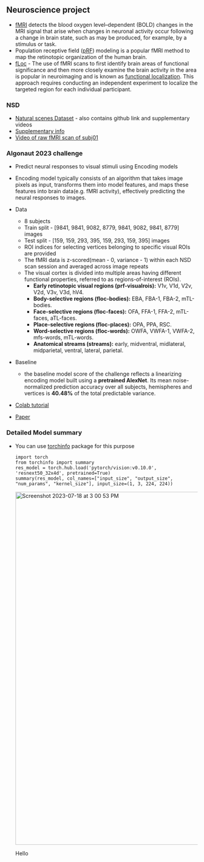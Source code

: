 ## Neuroscience project

- [fMRI](https://www.ncbi.nlm.nih.gov/pmc/articles/PMC162295/) detects the blood oxygen level–dependent (BOLD) changes in the MRI signal that arise when changes in neuronal activity occur following a change in brain state, such as may be produced, for example, by a stimulus or task.
- Population receptive field ([pRF](https://brainlife.io/docs/tutorial/prf-mapping/)) modeling is a popular fMRI method to map the retinotopic organization of the human brain.
- [fLoc](https://github.com/VPNL/fLoc) - The use of fMRI scans to first identify brain areas of functional significance and then more closely examine the brain activity in the area is popular in neuroimaging and is known as [functional localization](https://www.ncbi.nlm.nih.gov/pmc/articles/PMC9167083/). This approach requires conducting an independent experiment to localize the targeted region for each individual participant.
  

### NSD
  - [Natural scenes Dataset](https://osf.io/zyb3t/wiki/home/) - also contains github link and supplementary videos
  - [Supplementary info](https://www.nature.com/articles/s41593-021-00962-x#Sec55)
  - [Video of raw fMRI scan of subj01](https://osf.io/5sx2p)

### Algonaut 2023 challenge
  - Predict neural responses to visual stimuli using Encoding models
  - Encoding model typically consists of an algorithm that takes image pixels as input, transforms them into model features, and maps these features into brain data(e.g. fMRI activity), effectively predicting the neural responses to images.
  - Data
      - 8 subjects
      - Train split - [9841, 9841, 9082, 8779, 9841, 9082, 9841, 8779] images
      - Test split - [159, 159, 293, 395, 159, 293, 159, 395] images
      - ROI indices for selecting vertices belonging to specific visual ROIs are provided
      - The fMRI data is z-scored(mean - 0, variance - 1) within each NSD scan session and averaged across image repeats
      - The visual cortex is divided into multiple areas having different functional properties, referred to as regions-of-interest (ROIs).
          - **Early retinotopic visual regions (prf-visualrois):** V1v, V1d, V2v, V2d, V3v, V3d, hV4.
          - **Body-selective regions (floc-bodies):** EBA, FBA-1, FBA-2, mTL-bodies.
          - **Face-selective regions (floc-faces):** OFA, FFA-1, FFA-2, mTL-faces, aTL-faces.
          - **Place-selective regions (floc-places):** OPA, PPA, RSC.
          - **Word-selective regions (floc-words):** OWFA, VWFA-1, VWFA-2, mfs-words, mTL-words.
          - **Anatomical streams (streams):** early, midventral, midlateral, midparietal, ventral, lateral, parietal.
  - Baseline
      - the baseline model score of the challenge reflects a linearizing encoding model built using a **pretrained AlexNet**. Its mean noise-normalized prediction accuracy over all subjects, hemispheres and vertices is **40.48%** of the total predictable variance.
        
  - [Colab tutorial](https://colab.research.google.com/drive/1bLJGP3bAo_hAOwZPHpiSHKlt97X9xsUw?usp=share_link)
  - [Paper](https://arxiv.org/abs/2301.03198)
        
### Detailed Model summary
  - You can use [torchinfo](https://github.com/tyleryep/torchinfo) package for this purpose
    ```
    import torch
    from torchinfo import summary
    res_model = torch.hub.load('pytorch/vision:v0.10.0', 'resnext50_32x4d', pretrained=True)
    summary(res_model, col_names=["input_size", "output_size", "num_params", "kernel_size"], input_size=(1, 3, 224, 224))
    ```
    <img width="929" alt="Screenshot 2023-07-18 at 3 00 53 PM" src="https://github.com/mkmohan003/gallirallus/assets/134788080/e67816cc-21d7-4702-a306-d7e6b8ec677b">

    Hello

    
